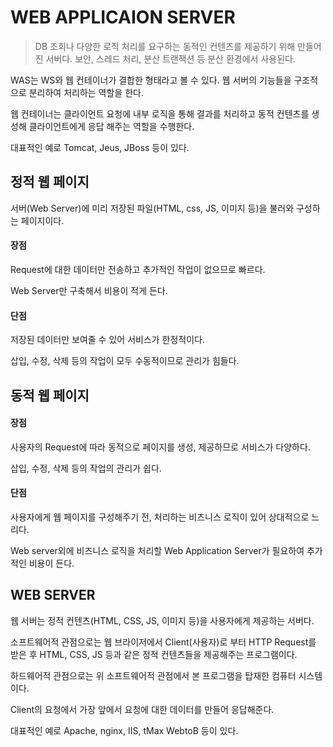 # WEB APPLICAION SERVER

>DB 조회나 다양한 로직 처리를 요구하는 동적인 컨텐츠를 제공하기 위해 만들어진 서버다. 보안, 스레드 처리, 분산 트랜잭션 등 분산 환경에서 사용된다.

WAS는 WS와 웹 컨테이너가 결합한 형태라고 볼 수 있다. 웹 서버의 기능들을 구조적으로 분리하여 처리하는 역할을 한다.

웹 컨테이너는 클라이언트 요청에 내부 로직을 통해 결과를 처리하고 동적 컨텐츠를 생성해 클라이언트에게 응답 해주는 역할을 수행한다.

대표적인 예로 Tomcat, Jeus, JBoss 등이 있다.



## 정적 웹 페이지

서버(Web Server)에 미리 저장된 파일(HTML, css, JS, 이미지 등)을 불러와 구성하는 페이지이다.

#### 장점

Request에 대한 데이터만 전송하고 추가적인 작업이 없으므로 빠르다.

Web Server만 구축해서 비용이 적게 든다.

#### 단점

저장된 데이터만 보여줄 수 있어 서비스가 한정적이다.

삽입, 수정, 삭제 등의 작업이 모두 수동적이므로 관리가 힘들다.



## 동적 웹 페이지

#### 장점

사용자의 Request에 따라 동적으로 페이지를 생성, 제공하므로 서비스가 다양하다.

삽입, 수정, 삭제 등의 작업의 관리가 쉽다.

#### 단점

사용자에게 웹 페이지를 구성해주기 전, 처리하는 비즈니스 로직이 있어 상대적으로 느리다.

Web server외에 비즈니스 로직을 처리할 Web Application Server가 필요하여 추가적인 비용이 든다.



## WEB SERVER

웹 서버는 정적 컨텐츠(HTML, CSS, JS, 이미지 등)을 사용자에게 제공하는 서버다. 

소프트웨어적 관점으로는 웹 브라이저에서 Client(사용자)로 부터 HTTP Request를 받은 후 HTML, CSS, JS 등과 같은 정적 컨텐츠들을 제공해주는 프로그램이다. 

하드웨어적 관점으로는 위 소프트웨어적 관점에서 본 프로그램을 탑재한 컴퓨터 시스템이다. 

Client의 요청에서 가장 앞에서 요청에 대한 데이터를 만들어 응답해준다.

대표적인 예로 Apache, nginx, IIS, tMax WebtoB 등이 있다.